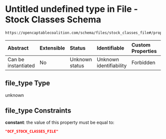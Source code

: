 # Untitled undefined type in File - Stock Classes Schema

```txt
https://opencaptablecoalition.com/schema/files/stock_classes_file#/properties/file_type
```



| Abstract            | Extensible | Status         | Identifiable            | Custom Properties | Additional Properties | Access Restrictions | Defined In                                                                                              |
| :------------------ | :--------- | :------------- | :---------------------- | :---------------- | :-------------------- | :------------------ | :------------------------------------------------------------------------------------------------------ |
| Can be instantiated | No         | Unknown status | Unknown identifiability | Forbidden         | Allowed               | none                | [StockClassesFile.schema.json*](../../schema/files/StockClassesFile.schema.json "open original schema") |

## file_type Type

unknown

## file_type Constraints

**constant**: the value of this property must be equal to:

```json
"OCF_STOCK_CLASSES_FILE"
```
